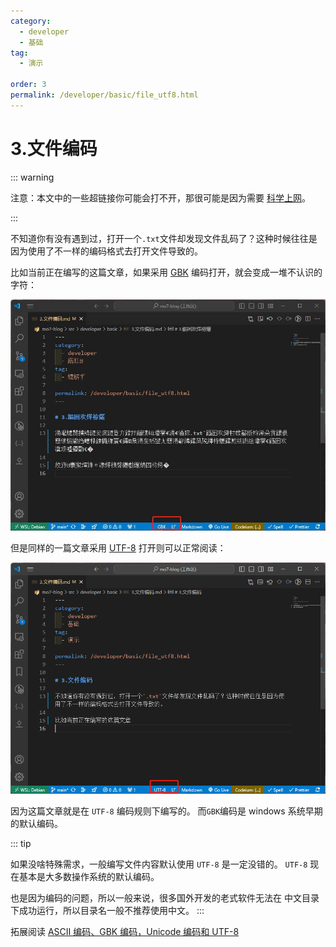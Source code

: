```yaml
---
category:
  - developer
  - 基础
tag:
  - 演示

order: 3
permalink: /developer/basic/file_utf8.html
---
```


# 3.文件编码

::: warning

注意：本文中的一些超链接你可能会打不开，那很可能是因为需要 [科学上网](/developer/basic/proxy_to_net.html)。

:::

不知道你有没有遇到过，打开一个`.txt`文件却发现文件乱码了？这种时候往往是因为使用了不一样的编码格式去打开文件导致的。

比如当前正在编写的这篇文章，如果采用 [GBK](https://zh.wikipedia.org/wiki/汉字内码扩展规范) 编码打开，就会变成一堆不认识的字符：

![](../image/gbk.png)

但是同样的一篇文章采用 [UTF-8](https://zh.wikipedia.org/wiki/UTF-8) 打开则可以正常阅读：

![](../image/utf8.png)

因为这篇文章就是在 `UTF-8` 编码规则下编写的。 而`GBK`编码是 windows 系统早期的默认编码。

::: tip

如果没啥特殊需求，一般编写文件内容默认使用 `UTF-8` 是一定没错的。 `UTF-8` 现在基本是大多数操作系统的默认编码。

也是因为编码的问题，所以一般来说，很多国外开发的老式软件无法在 中文目录下成功运行，所以目录名一般不推荐使用中文。
:::

拓展阅读 [ASCII 编码、GBK 编码，Unicode 编码和 UTF-8](https://www.cnblogs.com/Rainingday/p/14641104.html)
